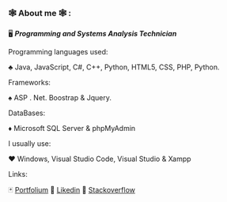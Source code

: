 
### :spider_web: About me 🕸️ :	

🖥️ ***Programming and Systems Analysis Technician***

Programming languages used:

♣ Java, JavaScript, C#, C++, Python, HTML5, CSS, PHP, Python.

Frameworks:

♠ ASP . Net.  Boostrap & Jquery.

DataBases: 

♦ Microsoft SQL Server & phpMyAdmin

I usually use:

♥ Windows, Visual Studio Code, Visual Studio & Xampp 

Links: 

:black_joker: [Portfolium](http://nait.camilo.fvv.cl/Portafolio/) :link: [Likedin](https://www.linkedin.com/in/luis-huber-6a9a87257/) :link: [Stackoverflow](https://stackoverflow.com/users/21114912/freedom-walker)



<!--
**LH-Programer/LH-Programer** is a ✨ _special_ ✨ repository because its `README.md` (this file) appears on your GitHub profile.

Here are some ideas to get you started:

- 🔭 I’m currently working on ...
- 🌱 I’m currently learning ...
- 👯 I’m looking to collaborate on ...
- 🤔 I’m looking for help with ...
- 💬 Ask me about ...
- 📫 How to reach me: ...
- 😄 Pronouns: ...
- ⚡ Fun fact: ...
-->
